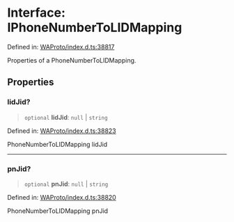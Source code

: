 # Interface: IPhoneNumberToLIDMapping

Defined in: [WAProto/index.d.ts:38817](https://github.com/Fokusdotid/bail/blob/3856b89f13bbe82f2e10396a28cd4ef2089de845/WAProto/index.d.ts#L38817)

Properties of a PhoneNumberToLIDMapping.

## Properties

### lidJid?

> `optional` **lidJid**: `null` \| `string`

Defined in: [WAProto/index.d.ts:38823](https://github.com/Fokusdotid/bail/blob/3856b89f13bbe82f2e10396a28cd4ef2089de845/WAProto/index.d.ts#L38823)

PhoneNumberToLIDMapping lidJid

***

### pnJid?

> `optional` **pnJid**: `null` \| `string`

Defined in: [WAProto/index.d.ts:38820](https://github.com/Fokusdotid/bail/blob/3856b89f13bbe82f2e10396a28cd4ef2089de845/WAProto/index.d.ts#L38820)

PhoneNumberToLIDMapping pnJid
